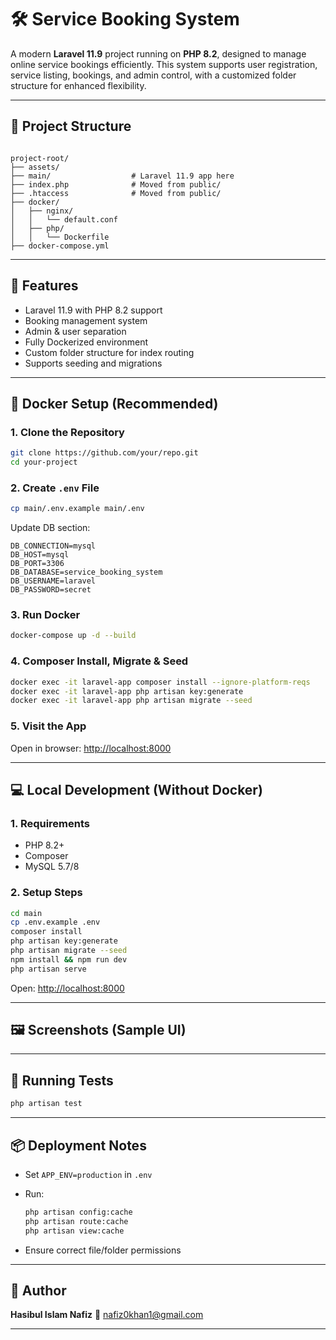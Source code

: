 
# 🛠️ Service Booking System

A modern **Laravel 11.9** project running on **PHP 8.2**, designed to manage online service bookings efficiently. This system supports user registration, service listing, bookings, and admin control, with a customized folder structure for enhanced flexibility.

---

## 📁 Project Structure

```

project-root/
├── assets/
├── main/                  # Laravel 11.9 app here
├── index.php              # Moved from public/
├── .htaccess              # Moved from public/
├── docker/
│   ├── nginx/
│   │   └── default.conf
│   ├── php/
│   │   └── Dockerfile
├── docker-compose.yml

````

---

## 🚀 Features

- Laravel 11.9 with PHP 8.2 support
- Booking management system
- Admin & user separation
- Fully Dockerized environment
- Custom folder structure for index routing
- Supports seeding and migrations

---

## 🐳 Docker Setup (Recommended)

### 1. Clone the Repository

```bash
git clone https://github.com/your/repo.git
cd your-project
````

### 2. Create `.env` File

```bash
cp main/.env.example main/.env
```

Update DB section:

```
DB_CONNECTION=mysql
DB_HOST=mysql
DB_PORT=3306
DB_DATABASE=service_booking_system
DB_USERNAME=laravel
DB_PASSWORD=secret
```

### 3. Run Docker

```bash
docker-compose up -d --build
```

### 4. Composer Install, Migrate & Seed

```bash
docker exec -it laravel-app composer install --ignore-platform-reqs
docker exec -it laravel-app php artisan key:generate
docker exec -it laravel-app php artisan migrate --seed
```

### 5. Visit the App

Open in browser: [http://localhost:8000](http://localhost:8000)

---

## 💻 Local Development (Without Docker)

### 1. Requirements

* PHP 8.2+
* Composer
* MySQL 5.7/8

### 2. Setup Steps

```bash
cd main
cp .env.example .env
composer install
php artisan key:generate
php artisan migrate --seed
npm install && npm run dev
php artisan serve
```

Open: [http://localhost:8000](http://localhost:8000)

---

## 🖼️ Screenshots (Sample UI)


---

## 🧪 Running Tests

```bash
php artisan test
```

---

## 📦 Deployment Notes

* Set `APP_ENV=production` in `.env`
* Run:

  ```bash
  php artisan config:cache
  php artisan route:cache
  php artisan view:cache
  ```
* Ensure correct file/folder permissions

---

## 👤 Author

**Hasibul Islam Nafiz**
📧 [nafiz0khan1@gmail.com](mailto:nafiz0khan1@gmail.com)

---


